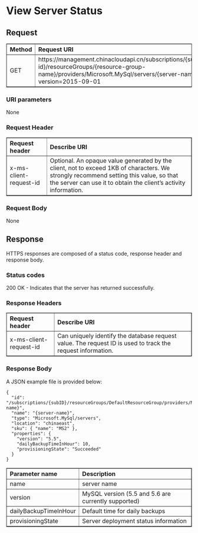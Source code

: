 <properties linkid="" urlDisplayName="" pageTitle="Use Windows PowerShell to manage MySQL Database on Azure – Microsoft Azure cloud" metaKeywords="Azure Cloud, technical documentation, documents and resources, MySQL, database, beginner’s guide, Azure MySQL, MySQL PaaS, Azure MySQL PaaS, API, Azure MySQL Service, Azure RDS" description="This article explains how to use the API to carry out more operations for MySQL Database on Azure, including query, create, modify and delete operations." metaCanonical="" services="MySQL" documentationCenter="Services" title="" authors="sofia" solutions="" manager="" editor="" />

<tags ms.service="mysql" ms.date="" wacn.date="12/18/2015"/>

# View Server Status

## Request
<table width="100%" border="1" cellspacing="0" cellpadding="0">
  <th align="left"><strong>Method</strong>
    </td>
  <th align="left"><strong>Request URI</strong>
    </td>
  
  <tr>
    <td>GET   </td>
    <td>https://management.chinacloudapi.cn/subscriptions/{subscription-id}/resourceGroups/{resource-group-name}/providers/Microsoft.MySql/servers/{server-name}?api-version=2015-09-01</td>
  </tr>
</table>

### URI parameters
None

### Request Header
<table width="100%" border="1" cellspacing="0" cellpadding="0">
  <th align="left"><strong>Request header</strong>
    </td>
  <th align="left"><strong>Describe URI</strong>
    </td>
  
  <tr>
    <td>x-ms-client-request-id</td>
    <td>Optional. An opaque value generated by the client, not to exceed 1KB of characters. We strongly recommend setting this value, so that the server can use it to obtain the client’s activity information.</td>
  </tr>
</table>

### Request Body
None

## Response

HTTPS responses are composed of a status code, response header and response body.
### Status codes
200 OK - Indicates that the server has returned successfully.

### Response Headers

<table width="100%" border="1" cellspacing="0" cellpadding="0">
  <th align="left"><strong>Request header</strong>
    </td>
  <th align="left"><strong>Describe URI</strong>
    </td>
  
  <tr>
    <td>x-ms-client-request-id</td>
    <td>Can uniquely identify the database request value. The request ID is used to track the request information.</td>
  </tr>
</table>

### Response Body
A JSON example file is provided below:
```
{
  "id": "/subscriptions/{subID}/resourceGroups/DefaultResourceGroup/providers/Microsoft.MySql/servers/{server-name}",
  "name": "{server-name}",
  "type": "Microsoft.MySql/servers",
  "location": "chinaeast",
  "sku": { "name": "MS2" },
  "properties": {
    "version": "5.5",
    "dailyBackupTimeInHour": 10,
    "provisioningState": "Succeeded"
  }
}
```
<table width="100%" border="1" cellspacing="0" cellpadding="0">
  <th align="left"><strong>Parameter name</strong>
    </td> <th align="left"><strong>Description</strong>
    </td>
  
  <tr>
    <td>name</td>
    <td>server name</td>
  </tr>
 <tr>
    <td>version </td>
    <td>MySQL version (5.5 and 5.6 are currently supported)</td>
  </tr>
  <tr>
    <td>dailyBackupTimeInHour </td>
    <td>Default time for daily backups</td>
  </tr>
  <tr>
    <td>provisioningState</td>
    <td>Server deployment status information</td>
  </tr>
</table>

<!---HONumber=Acom_0104_2016_MySql-->
